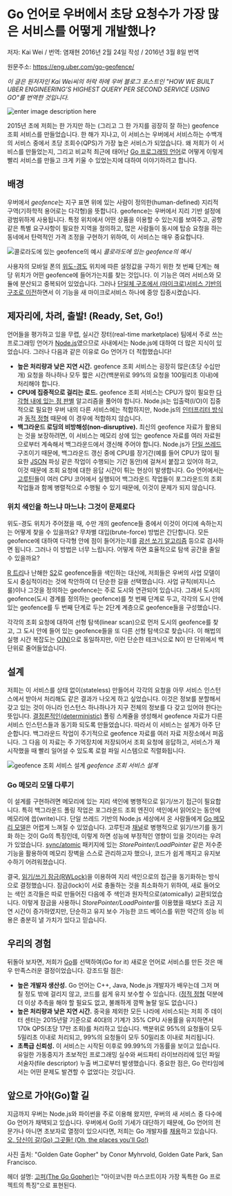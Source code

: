 # Go 언어로 우버에서 초당 요청수가 가장 많은 서비스를 어떻게 개발했나? #

저자: Kai Wei / 번역: 염재현
2016년 2월 24일 작성 / 2016년 3월 8일 번역

원문주소: https://eng.uber.com/go-geofence/

*이 글은 원저자인 Kai Wei씨의 허락 하에 우버 블로그 포스트인 "HOW WE BUILT UBER ENGINEERING’S HIGHEST QUERY PER SECOND SERVICE USING GO"를 번역한 것입니다.*

![enter image description here](https://eng.uber.com/wp-content/uploads/2016/02/WP_20140823_09_20_45_Pro__highres-edit_small.jpg)

2015년 초에 저희는 한 가지만 하는 (그리고 그 한 가지를 굉장히 잘 하는) geofence 조회 서비스를 만들었습니다. 한 해가 지나고, 이 서비스는 우버에서 서비스하는 수백개의 서비스 중에서 초당 조회수(QPS)가 가장 높은 서비스가 되었습니다. 왜 저희가 이 서비스를 만들었는지, 그리고 비교적 최근에 태어난 [Go 프로그래밍 언어](https://golang.org/)로 어떻게 이렇게 빨리 서비스를 만들고 크게 키울 수 있었는지에 대하여 이야기하려고 합니다.

## 배경 ##

우버에서 *geofence*는 지구 표면 위에 있는 사람이 정의한(human-defined) 지리적 구역(기하학적 용어로는 다각형)을 뜻합니다. geofence는 우버에서 지리 기반 설정에 광범위하게 사용됩니다. 특정 위치에서 어떤 상품을 이용할 수 있는지를 보여주고, 공항 같은 특별 요구사항이 필요한 지역을 정의하고, 많은 사람들이 동시에 탑승 요청을 하는 동네에서 탄력적인 가격 조정을 구현하기 위하여, 이 서비스는 매우 중요합니다.

![콜로라도에 있는 geofence의 예시](https://eng.uber.com/wp-content/uploads/2016/02/geofence-example-1024x796.png)
*콜로라도에 있는 geofence의 예시*

사용자의 모바일 폰의 [위도-경도](https://ko.wikipedia.org/wiki/%EC%A7%80%EB%A6%AC_%EC%A2%8C%ED%91%9C%EA%B3%84) 위치에 따른 설정값을 구하기 위한 첫 번째 단계는 해당 위치가 어떤 geofence에 들어가는지를 찾는 것입니다. 이 기능은 여러 서비스와 모듈에 분산되고 중복되어 있었습니다. 그러나 [단일체 구조에서 (마이크로)서비스 기반의 구조로 이전](https://eng.uber.com/soa/)하면서 이 기능을 새 마이크로서비스 하나에 중앙 집중시켰습니다.

## 제자리에, 차려, 출발! (Ready, Set, Go!) ##

언어들을 평가하고 있을 무렵, 실시간 장터(real-time marketplace) 팀에서 주로 쓰는 프로그래밍 언어가 [Node.js](https://ko.wikipedia.org/wiki/Node.js)였으므로 사내에서는 Node.js에 대하여 더 많은 지식이 있었습니다. 그러나 다음과 같은 이유로 Go 언어가 더 적합했습니다!

 - **높은 처리량과 낮은 지연 시간.** geofence 조회 서비스는 굉장히 많은(초당 수십만 개) 요청을 하나하나 모두 짧은 시간(백분위로 99%의 요청을 100밀리초 이내)에 처리해야 합니다.
 - **CPU에 집중적으로 걸리는 로드.** geofence 조회 서비스는 CPU가 많이 필요한 [다각형 내에 있는 점 판별](https://en.wikipedia.org/wiki/Point_in_polygon) 알고리즘을 풀어야 합니다. Node.js는 입출력(I/O)이 집중적으로 필요한 우버 내의 다른 서비스에는 적합하지만, Node.js의 [인터프리터 방식](https://ko.wikipedia.org/wiki/%EC%9D%B8%ED%84%B0%ED%94%84%EB%A6%AC%ED%8A%B8_%EC%96%B8%EC%96%B4)과 [동적 정형](https://ko.wikipedia.org/wiki/%EC%9E%90%EB%A3%8C%ED%98%95_%EC%B2%B4%EA%B3%84#.EB.8F.99.EC.A0.81_.EC.A0.95.ED.98.95) 때문에 이 경우에 적합하지 않습니다.
 - **백그라운드 로딩의 비방해성(non-disruptive).** 최신의 geofence 자료가 활용되는 것을 보장하려면, 이 서비스는 메모리 상에 있는 geofence 자료를 여러 자료원으로부터 계속해서 백그라운드에서 갱신해 주어야 합니다. Node.js가 [단일 쓰레드](https://en.wikipedia.org/wiki/Thread_%28computing%29#Single_threading) 구조이기 때문에, 백그라운드 갱신 중에 CPU를 장기간(예를 들어 CPU가 많이 필요한 [JSON](https://ko.wikipedia.org/wiki/JSON) 파싱 같은 작업이 수행되는 기간 동안)에 걸쳐서 붙잡고 있어야 하고, 이것 때문에 조회 요청에 대한 응답 시간이 튀는 현상이 발생합니다. Go 언어에서는 [고루틴](https://gobyexample.com/goroutines)들이 여러 CPU 코어에서 실행되어 백그라운드 작업들이 포그라운드의 조회 작업들과 함께 병렬적으로 수행될 수 있기 때문에, 이것이 문제가 되지 않습니다.

### 위치 색인을 하느냐 마느냐: 그것이 문제로다 ###

위도-경도 위치가 주어졌을 때, 수만 개의 geofence들 중에서 이것이 어디에 속하는지는 어떻게 찾을 수 있을까요? 무차별 대입(brute-force) 방법은 간단합니다. 모든 geofence에 대하여 다각형 안에 점이 들어가는지를 [광선 쏘기 알고리즘](https://en.wikipedia.org/wiki/Point_in_polygon#Ray_casting_algorithm) 등으로 검사하면 됩니다. 그러나 이 방법은 너무 느립니다. 어떻게 하면 효율적으로 탐색 공간을 줄일 수 있을까요?

[R 트리](https://ko.wikipedia.org/wiki/R_%ED%8A%B8%EB%A6%AC)나 난해한 [S2](http://blog.christianperone.com/2015/08/googles-s2-geometry-on-the-sphere-cells-and-hilbert-curve/)로 geofence들을 색인하는 대신에, 저희들은 우버의 사업 모델이 도시 중심적이라는 것에 착안하여 더 단순한 길을 선택했습니다. 사업 규칙(비지니스 룰)이나 그것을 정의하는 geofence는 주로 도시와 연관되어 있습니다. 그래서 도시의 geofence(도시 경계를 정의하는 geofence)를 첫 번째 단계로 두고, 각각의 도시 안에 있는 geofence를 두 번째 단계로 두는 2단계 계층으로 geofence들을 구성했습니다.

각각의 조회 요청에 대하여 선형 탐색(linear scan)으로 먼저 도시의 geofence를 찾고, 그 도시 안에 들어 있는 geofence들을 또 다른 선형 탐색으로 찾습니다. 이 해법의 실행 시간 복잡도는 [O(N)](https://ko.wikipedia.org/wiki/%EC%A0%90%EA%B7%BC_%ED%91%9C%EA%B8%B0%EB%B2%95)으로 동일하지만, 이런 단순한 테크닉으로 N이 만 단위에서 백 단위로 줄어들었습니다.

## 설계 ##

저희는 이 서비스를 상태 없이(stateless) 만들어서 각각의 요청을 아무 서비스 인스턴스에서 받아서 처리해도 같은 결과가 나오게 하고 싶었습니다. 이것은 정보를 분할해서 갖고 있는 것이 아니라 인스턴스 하나하나가 지구 전체의 정보를 다 갖고 있어야 한다는 뜻입니다. [결정론적인(deterministic)](https://en.wikipedia.org/wiki/Deterministic_system) 폴링 스케쥴을 생성해서 geofence 자료가 다른 서비스 인스턴스들과 동기화 되도록 만들었습니다. 따라서 이 서비스는 설계가 아주 단순합니다. 백그라운드 작업이 주기적으로 geofence 자료를 여러 자료 저장소에서 퍼옵니다. 그 다음 이 자료는 주 기억장치에 저장되어서 조회 요청에 응답하고, 서비스가 재시작했을 때 빨리 일어설 수 있도록 로컬 파일 시스템으로 직렬화됩니다.

![geofence 조회 서비스 설계](https://eng.uber.com/wp-content/uploads/2016/02/go-geofence-service-architecture-1024x621.png)
*geofence 조회 서비스 설계*

### Go 메모리 모델 다루기 ###

이 설계를 구현하려면 메모리에 있는 지리 색인에 병행적으로 읽기/쓰기 접근이 필요합니다. 특히 백그라운드 폴링 작업은 포그라운드 조회 엔진이 색인에서 읽어오는 동안에 메모리에 씁(write)니다. 단일 쓰레드 기반의 Node.js 세상에서 온 사람들에게 [Go 메모리 모델](https://golang.org/ref/mem)은 어렵게 느껴질 수 있었습니다. 고루틴과 [채널](https://gobyexample.com/channels)로 병행적으로 읽기/쓰기를 동기화 하는 것이 Go의 특징인데, 이렇게 하면 성능에 부정적인 영향이 있을 것이라는 우려가 있었습니다. [sync/atomic](https://golang.org/pkg/sync/atomic/) 패키지에 있는 *StorePointer/LoadPointer* 같은 저수준 기능을 활용하여 메모리 장벽을 스스로 관리하고자 했으나, 코드가 쉽게 깨지고 유지보수하기 어려워졌습니다.

결국, [읽기/쓰기 잠금(RWLock)](https://golang.org/pkg/sync/#RWMutex)을 이용하여 지리 색인으로의 접근을 동기화하는 방식으로 결정했습니다. 잠금(lock)이 서로 충돌하는 것을 최소화하기 위하여, 새로 들어오는 색인 조각들은 따로 만들어진 다음에 주 색인과 원자적으로(atomically) 교환되었습니다. 이렇게 잠금을 사용하니 *StorePointer/LoadPointer*를 이용했을 때보다 조금 지연 시간이 증가하였지만, 단순하고 유지 보수 가능한 코드 베이스를 위한 약간의 성능 비용은 충분히 낼 가치가 있다고 믿습니다.

## 우리의 경험 ##

뒤돌아 보자면, 저희가 [Go](https://ko.wikipedia.org/wiki/Go_%28%ED%94%84%EB%A1%9C%EA%B7%B8%EB%9E%98%EB%B0%8D_%EC%96%B8%EC%96%B4%29)를 선택하여(Go for it) 새로운 언어로 서비스를 만든 것은 매우 만족스러운 결정이었습니다. 강조드릴 점은:

 - **높은 개발자 생산성.** Go 언어는 C++, Java, Node.js 개발자가 배우는데 그저 며칠 정도 밖에 걸리지 않고, 코드를 쉽게 유지 보수할 수 있습니다. ([정적 정형](https://ko.wikipedia.org/wiki/%EC%9E%90%EB%A3%8C%ED%98%95_%EC%B2%B4%EA%B3%84#.EC.A0.95.EC.A0.81_.EC.A0.95.ED.98.95) 덕분에 더 이상 추측을 해야 할 필요도 없고, 불쾌하게 깜짝 놀랄 일도 없습니다.)
 - **높은 처리량과 낮은 지연 시간.** 중국을 제외한 모든 나라에 서비스되는 저희 주 데이터 센터는 2015년말 기준으로 40대의 기계가 35% CPU 사용률을 유지하면서 170k QPS(초당 17만 조회)를 처리하고 있습니다. 백분위로 95%의 요청들이 모두 5밀리초 이내로 처리되고, 99%의 요청들이 모두 50밀리초 이내로 처리됩니다.
 - **초특급 신뢰성.** 이 서비스는 시작된 이후로 99.99%의 가동률을 보이고 있습니다. 유일한 가동중지가 초보적인 프로그래밍 실수와 써드파티 라이브러리에 있던 파일 서술자(file descriptor) 누출 버그로부터 발생했습니다. 중요한 점은, Go 런타임에서는 어떤 문제도 발견할 수 없었다는 것입니다.

## 앞으로 가야(Go)할 길 ##

지금까지 우버는 Node.js와 파이썬을 주로 이용해 왔지만, 우버의 새 서비스 중 다수에 Go 언어가 채택되고 있습니다. 우버에서 Go의 기세가 대단하기 때문에, Go 언어의 전문가나 아니면 초보자로 열정이 있으시다면, 저희는 Go 개발자를 [채용](https://www.uber.com/careers/list/?city=all&amp;country=all&amp;keywords=&amp;subteam=all&amp;team=engineering)하고 있습니다. [오, 당신이 갈(Go) 그곳들! (Oh, the places you'll Go!)](https://en.wikipedia.org/wiki/Oh,_the_Places_You%27ll_Go!)

사진 출처: "Golden Gate Gopher" by Conor Myhrvold, Golden Gate Park, San Francisco.

헤더 설명: [고퍼(The Go Gopher)](https://blog.golang.org/gopher)는 "아이코닉한 마스코트이자 가장 독특한 Go 프로젝트의 특징"으로 표현된다.
